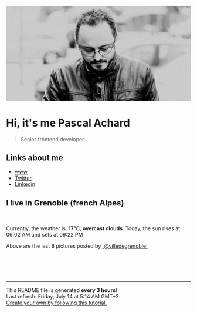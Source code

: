 ![Pascal Achard](./images/photo-pascal-achard.jpg)
# Hi, it's me Pascal Achard
> Senior frontend developer

## Links about me
- [www](https://www.pascal-achard.com)
- [Twitter](https://twitter.com/botmaster)
- [Linkedin](http://www.linkedin.com/in/pascal-achard)


## I live in Grenoble (french Alpes)
<img src="https://openweathermap.org/img/wn/04n@2x.png" alt="">

Currently, the weather is: **17**°C, **overcast clouds**.
Today, the sun rises at 06:02 AM and sets at 09:22 PM

Above are the last 8 pictures posted by <a href="https://www.instagram.com/villedegrenoble/" target="_blank"><img alt="" src="https://upload.wikimedia.org/wikipedia/commons/thumb/e/e7/Instagram_logo_2016.svg/1024px-Instagram_logo_2016.svg.png" width="20"/> @villedegrenoble!</a>

<p style="display: flex; flex-wrap: wrap; gap: 20px;">
        <img src="https://cdn1.picuki.com/hosted-by-instagram/q/0exhNuNYnjBGZDHIdN5WmL9I2Pk2GAlRNucaS7j0nyZiNxIsbHWB58ltwdev%7C%7CDlyKw1oASyLfzpo4IoqUVRVZFR6OETaQLGBTTdV5qufXICn1DVm9pJikbgzKXAaY3+v9MQrOzjYMTIfQeoEH%7C%7Cb2rvUW+%7C%7CjwbTYDoC2TNLJEyQlWotfpUrJy9ZRxt52U1h+189JldHt1%7C%7CGgeLF11q9PJvjsNTvX9fMh4sq4jC+VCjMkEpensmCG2X2MvbyhBGTOguYrVwr9T02XXejYH9GmkGo0hFhw0q122kztlk7RjmbKDP50r3Po17IH4fTcED3tKhjVPsdK+lCGQPy38mUxanjCD%7C%7CZK3U%7C%7CYXq5HbIsetWd3T7wzCPvzkPL1ITE8DV8zMAAmPMKSaMv4IlN18G+lY%7C%7CFnz%7C%7CwPgIuTWiEAgJxMMvDqIM4F5R6DFxvzxpiE=.jpeg" alt="" width="200"/>
        <img src="https://cdn1.picuki.com/hosted-by-instagram/q/0exhNuNYnjBGZDHIdN5WmL9I2Pk2GAlRNucaS7j0nyZiNxIsbHWB58ltwdev%7C%7CDlyKw1oASyLfztl5oojWFRRZFV6NELdQb2ISDxQ7KmaXICh1Tdu9ZFhnbo8KXQdYHGn9sErOzjYMTIfQeoEH%7C%7Cb2rvUX5v7paCgAoTfDW+AB3HtYocSbXfMgjK4u4Z2PlBbs5ZclJTpY82ZvIkU%7C%7CrYmX+HQMUvW+NMx3oa85SLIYzPgL6NDtmjHlQD1yPVFwFA+Qsoickd5QqHK7TGMJ8EyGf+QWGnwUpRO+sxtsk6Mf2YbyI6xM+N8Z96PUTjtQEjktqBwzwMSCtiXpUGK96ltKxmX8m7GBeMcOhZbUNdGpc9%7C%7CG6wmRbbTxNpd6DUw9VuWAWFLoAbO5ApUPwqkaTtwf8xiK%7C%7CgWCZ7nwgUtzV2Ae1Q==.jpeg" alt="" width="200"/>
        <img src="https://cdn1.picuki.com/hosted-by-instagram/q/0exhNuNYnjBGZDHIdN5WmL9I2Pk2GAlRNucaS7j0nyZiNxIsbHWB58ltwdev%7C%7CDlyKw1oASyLfzpm4owtVFxZZFdzNEzXQLSPRT9U7K6RUoCj1TVv9pRokrc9KnYWbHev88YvOzjYMTIfQeoEH%7C%7Cbx7a8Koru5A2MGo1zRMrBC0GAG4fy3UPI7mslm3ayEv0Pxto0%7C%7CNylL9XkgKQcursrV%7C%7CndYEvL+M4Byp6JzSPkCj9ND1OHtpCa5BTB7Kz44KD6chYTJnLMlrxzLX2Es3UeuF4gDdgEQhXqq8RM1v9EPp7TzN916+N8ZkIGRT2UFAjsm8lJhmMntxxzsbkKj7m1nwFrY5amoVeQ2gr%7C%7CgF9vPA9Dz8yjITYHdNp4ZdlgkJ67ACljEeO+XQcdcy90bPqwZ9XiUtjmzd4%7C%7Cn1RcsXDcZ1mDd.jpeg" alt="" width="200"/>
        <img src="https://cdn1.picuki.com/hosted-by-instagram/q/0exhNuNYnjBGZDHIdN5WmL9I2Pk2GAlRNecaS7j0nyZiNxIsbHWB58ltwdGn%7C%7CDh6Kwh9HS+Lfzpo4YsrU1tSZFB%7C%7CPkXZSbyATDZV76+bXYCh0jJv8J9lkLY0LHYaZ3+n98UsOzjYMTIfQeoEH%7C%7Cb2rvUV%7C%7CPPwajIFuDWWNOUtzCVG%7C%7CMm0X51wm8Rm3ayEv0Pxto0%7C%7CNylL9XkgKQcursrV%7C%7CndbEvL+M4Byp6JzSPkCj9ND1OHtpCa5BTB7Kj84KD6chYTJnLMJlxXscAczz2qEF4gDdhpTpX6o8RM1v9EPp7TzN916+98ZkIGRT2UFAjsm8lJhmMntxxzsbkKmjEt5k0j374eee84NlMyhPdqKXtzE9Dv2RKWNF41zCHcZAvDPV2DOJ8exQcdcy90bPqkYhn%7C%7Cttjmzd4%7C%7Cn1RcsXDcZ1mDd.jpeg" alt="" width="200"/>
        <img src="https://cdn1.picuki.com/hosted-by-instagram/q/0exhNuNYnjBGZDHIdN5WmL9I2Pk2GAlRNucaS7j0nyZiNxIsbHWB58ltwdev%7C%7CDlyKw1oASyLfzpo5YgiU19TZFR6P0PZSLGLRDpX66ydVICl0D1m9Z9pkbw3LHQWbXWv9cQkOzjYMTIfQeoEH%7C%7Cb2rvUW+%7C%7C%7C%7CwbTYNpi2TNLxCyQlWotfpUrJy9ZRzt52U1h+189JldAJZ+jtvdBFundPZlTIeAf3+Idp1orN2S%7C%7CkKhtAKv6K81SO2ECMseW16GX6Rv5+HoOAAuiDpYGhpqzfheKc4EEMWggiK5iM4o78f0YeVN6xVgLMMgZnwCmMDUjFKiCU%7C%7Ck8SqtgLsSUHv3EBQnjeel%7C%7CW+eqN29qrRI9DFYfD65hT3QZfwM4JvcG8tLPb4f07pJaTmJepBqYhaMtpr532S3CCYQJPzmhx0WWMeoWDaVMZTBcKTx5C3+3ON2j%7C%7Cd9VNt.jpeg" alt="" width="200"/>
        <img src="https://cdn1.picuki.com/hosted-by-instagram/q/0exhNuNYnjBGZDHIdN5WmL9I2Pk2GAlRNucaS7j0nyZiNxIsbHWB58ltwdev%7C%7CDlyKw1oASyLfzpo540vVFxSZFR6P0PaQLONRDpX666aXICh2jBi8ZJhkL82KHEcYHKr98stOzjYMTIfQeoEH%7C%7Cb2rvUW+%7C%7C7wbTYNpi2TNLxCyQlWotfpUrJy9ZRzt52U1h+189JldAJZ+jtvdBFundPZlTIeAf3+Idp1orN2S%7C%7CkKhtAKv6K81SO2ECMseW16GX6Rv5+HoOAAuiDpYGhpqzHheKc4EEMWggiZkCc6nYkhsbe7HaxVgOYq5Iz2CmMDUjFKiCU%7C%7Ck8SqtgLsSUHv3EBQnjeel%7C%7CW+eqN29qrRI9GzbPHa1gqXTKPzH7dBUyMMP8XEeknYFe+xHoV3k70dF+1P53+i2jeZXLHFmhx0WWMeoWHfX7FUBcKTx5C3+3ON2j%7C%7Cd9VNt.jpeg" alt="" width="200"/>
        <img src="https://cdn1.picuki.com/hosted-by-instagram/q/0exhNuNYnjBGZDHIdN5WmL9I2Pk2GAlRNucaS7j0nyZiNxIsbHWB58ltwdev%7C%7CDlyKw1oASyLfzpo544oUVtZZFR6P0PaT7eORDpX66ueU4Cg1D1u%7C%7CJZlkL83JHMdYn+r98sqOzjYMTIfQeoEH%7C%7Cb2re8X5vvwbTUDri2TN7JKyQlWotfpUrJy9ZRzt52U1h+189JldAJZ+jtvdBFundPZlTIeAf3+Idp1orN2S%7C%7CkKhtAKv6K81SO2ECMseW16GX6Rv5+HoOAAuiDpYGhpqzLheKc4EEMWggiJrhMWvoB329WGO6xVgO0qovSOCmMDUjFKiCU%7C%7Ck8SqtgLsSUHv3EBQnjeel%7C%7CW+eqN29qrRI9CPecje6CSWT7ncDPZqUG8FKMb0QWvqMPOzU+9NuaxIK61Jx3e5+VW%7C%7CRrjjmhx0WWMeoWCqXcpUBcKTx5C3+3ON2j%7C%7Cd9VNt.jpeg" alt="" width="200"/>
        <img src="https://cdn1.picuki.com/hosted-by-instagram/q/0exhNuNYnjBGZDHIdN5WmL9I2Pk2GAlRNecaS7j0nyZiNxIsbHWB58ltwdev%7C%7CDlyKw1oASyLfzpo5YguU1xQZFR6P0TaTLWARDpc66qQUYCk0zBk%7C%7CJ9pkro3K3EcZX6o9cAsOzjYMTIfQeoEH%7C%7Cb2rvUW%7C%7CP%7C%7CwbTcApC2TNbFAyQlWotfpUrJy9ZRzt52U1h+189JldAJZ+jtvdBFundPZlTIeAf3+Idp1orN2S%7C%7CkKhtAKv6K%7C%7C1SO2ECMseW16GX6Rv5+HoOAAuiDpYGhpqzjheKc4EEMWggiI4UNk67oD2auaEaxVgeY1gLLVCmMDUjFKiCU%7C%7Ck8SqtgLsSUHv3EBQnjeel%7C%7CW+eqN29qrRI9eJdIPDwAjBOaj5MpRNd3MINemGeVnMBuWDHsZRt75nDvBKxE245ROuUprFmhx0WWMeoWDeVLEpBcKTx5C3+3ON2j%7C%7Cd9VNt.jpeg" alt="" width="200"/>
</p>

------------
<p>This README file is generated <b>every 3 hours</b>!
    <br />Last refresh: Friday, July 14 at 5:14 AM GMT+2
    <br /><a href="https://medium.com/@th.guibert/how-to-create-a-self-updating-readme-md-for-your-github-profile-f8b05744ca91">Create your own by following this tutorial.</a>
</p>
<p><a href="https://github.com/botmaster/botmaster/actions/workflows/main.yaml"><img alt="" src="https://github.com/botmaster/botmaster/actions/workflows/main.yaml/badge.svg" /></a></p>

